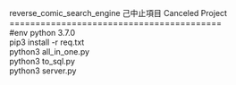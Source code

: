 reverse_comic_search_engine 己中止項目 Canceled Project<br/>
=========================================<br/>
#env python 3.7.0<br/>
pip3 install -r req.txt<br/>
python3 all_in_one.py<br/>
python3 to_sql.py<br/>
python3 server.py<br/>
